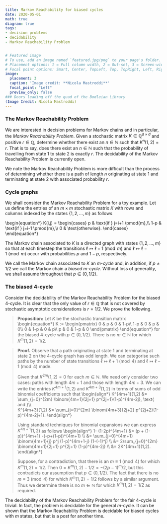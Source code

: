 ```yaml
---
title: Markov Reachability for biased cycles
date: 2020-05-01
math: true
diagram: true
tags:
- decision problems
- decidability
- Markov Reachability Problem


# Featured image
# To use, add an image named `featured.jpg/png` to your page's folder.
# Placement options: 1 = Full column width, 2 = Out-set, 3 = Screen-width
# Focal point options: Smart, Center, TopLeft, Top, TopRight, Left, Right, BottomLeft, Bottom, BottomRight
image:
  placement: 3
  caption: 'Image credit: **Nicola Mastroddi**'
  focal_point: "Left"
  preview_only: false
### Doors leading off the quad of the Bodleian Library
(Image Credit: Nicola Mastroddi)
---
```


### The Markov Reachability Problem
We are interested in decision problems for Markov chains and in particular, the _Markov Reachability Problem_. Given a stochastic matrix $K\in\mathbb{Q}^{d\times d}$ and positive $r\in\mathbb{Q}$, determine whether there exist an $n\in\mathbb{N}$ such that $K^n(1,2)=r$.
That is to say, does there exist an $n\in\mathbb{N}$ such that the probability of travelling from state $1$ to state $2$ is exactly $r$.
The decidability of the Markov Reachability Problem is currently open.

We note the Markov Reachability Problem  is  more difficult than the process of determining whether there is a path of length $n$ originating at state $1$ and terminating at state $2$ with associated probability $r$.

### Cycle graphs

We shall consider the Markov Reachability Problem for a toy example.
Let us define the entries of an $m\times m$ stochastic matrix $K$ with rows and columns indexed by the states $\{1,2,\ldots, m\}$ as follows

\begin{equation*}
       K(i,j) = \begin{cases}
            p & \text{if } j=i+1 \pmod{m},\\\\
            1-p & \text{if } j=i-1 \pmod{m},\\\\
            0 & \text{otherwise}.
        \end{cases}
\end{equation*}

The Markov chain associated to $K$ is a directed graph with states $\{1,2,\ldots, m\}$ so that at each timestep the transitions  $\ell\mapsto\ell+1\pmod{m}$ and $\ell\mapsto\ell-1\pmod{m}$ occur  with probabilities $p$ and $1-p$, respectively.

We call the Markov chain associated to $K$ an _$m$-cycle_ and, in addition, if $p\neq 1/2$ we call the Markov chain a _biased $m$-cycle_.  Without loss of generality, we shall assume throughout that $p\in(0,1/2)$. 


### The biased $4$-cycle

Consider the decidability of the Markov Reachability Problem for the biased $4$-cycle.  It is clear that the only value of $r\in\mathbb{Q}$ that is not covered by stochastic asymptotic considerations is $r={1}/{2}$. 
We prove the following.

> __Proposition:__
> Let $K$ be the stochastic transition matrix 
>   \begin{equation*}
>    K := \begin{pmatrix}
>    0 & p & 0 & 1-p\\\\ 1-p & 0 & p & 0\\\\ 0 & 1-p & 0 & p\\\\ p & 0 & 1-p & 0
>    \end{pmatrix}
>\end{equation*}
>for the biased $4$-cycle with $p\in(0,1/2)$. There is no $m\in\mathbb{N}$ for which $K^m(1,2) = 1/2$.
>


> __Proof.__ Observe that a path originating at state $1$ and terminating at state $2$ on the $4$-cycle graph has odd length.
We can categorise such paths by the number of state transitions $\ell\mapsto\ell+1\pmod{4}$ and $\ell\mapsto\ell-1\pmod{4}$ made.
>
>Given that $K^{2m}(1,2)=0$ for each $m\in\mathbb{N}$. We need only consider two cases: paths with length $4m+1$ and those with length $4m+3$.  We can write the entries $K^{4m+1}(1,2)$ and $K^{4m+3}(1,2)$ in terms of sums of odd binomial coefficients such that
>    \begin{align*}
        K^{4m+1}(1,2) &= \sum_{j=0}^{2m} \binom{4m+1}{2j+1} p^{2j+1}(1-p)^{4m-2j}, \text{ and }\\\\  
        K^{4m+3}(1,2) &= \sum_{j=0}^{2m} \binom{4m+3}{2j+2} p^{2j+2}(1-p)^{4m-2j+1}.
    \end{align*}
>
>Using standard techniques for binomial expansions we can express $K^{4n+1}(1,2)$ as follows
>    \begin{align*}
        1- (1-2p)^{4m+1} &= (p + (1-p))^{4m+1} -(-p+(1-p))^{4m+1} \\\\
        &= \sum_{j=0}^{4m+1} \binom{4m+1}{j} p^j (1-p)^{4m+1-j} (1-(-1)^j) \\\\
        &= 2\sum_{j=0}^{2m} \binom{4m+1}{2j+1} p^{2j+1} (1-p)^{4m-2j} \\\\
        &= 2K^{4m+1}(1,2).
>    \end{align*}
>
>Suppose, for a contradiction, that there is an $m\equiv 1 \pmod{4}$ for which $K^m(1,2)={1}/{2}$.  Then  $0 = K^m(1,2) - {1}/{2} = -(2p-1)^{m}/2$, but this contradicts our assumption that $p\in(0,1/{2})$.  The fact that there is no $m\equiv 3 \pmod{4}$ for which $K^m(1,2) = 1/{2}$ follows by a similar argument.  Thus we determine there is no $m\in\mathbb{N}$ for which $K^m(1,2)=1/{2}$ as required.
>

The decidability of the Markov Reachability Problem for the fair $4$-cycle is trivial.  In fact, the problem is decidable for the general $m$-cycle.
It can be shown that the Markov Reachability Problem is decidable for biased cycles with $m$ states, but that is a post for another time.